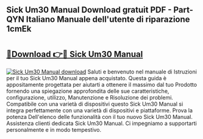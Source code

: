 ## Sick Um30 Manual Download gratuit PDF - Part-QYN Italiano Manuale dell'utente di riparazione 1cmEk

# <h2><a href="http://dffyho.blite.top/?on=Sick+Um30+Manual">🔗Download 👉🔴 Sick Um30 Manual</a></h2>

[![Sick Um30 Manual download](https://i.imgur.com/lujVjoI.png)](http://dffyho.blite.top/?on=Sick+Um30+Manual)
Saluti e benvenuto nel manuale di Istruzioni per il tuo Sick Um30 Manual appena acquistato. Questa guida è appositamente progettata per aiutarti a ottenere il massimo dal tuo Prodotto fornendo una spiegazione approfondita delle sue caratteristiche, configurazione, utilizzo, Manutenzione e Risoluzione dei problemi. Compatibile con una varietà di dispositivi questo Sick Um30 Manual si integra perfettamente con una varietà di dispositivi e piattaforme. Prova la potenza Dell'elenco delle funzionalità con il tuo nuovo Sick Um30 Manual. Assistenza clienti dedicata Sick Um30 Manual. Ci impegniamo a supportarti personalmente e in modo tempestivo.
